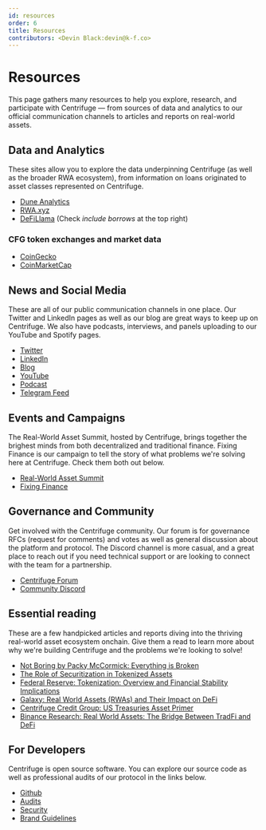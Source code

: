 ```yaml
---
id: resources
order: 6
title: Resources
contributors: <Devin Black:devin@k-f.co>
---
```

# Resources
This page gathers many resources to help you explore, research, and participate with Centrifuge — from sources of data and analytics to our official communication channels to articles and reports on real-world assets.

## Data and Analytics
These sites allow you to explore the data underpinning Centrifuge (as well as the broader RWA ecosystem), from information on loans originated to asset classes represented on Centrifuge.
- [Dune Analytics](https://dune.com/centrifuge/centrifuge)
- [RWA.xyz](https://rwa.xyz/)
- [DeFiLlama](https://defillama.com/protocol/centrifuge) (Check _include borrows_ at the top right)

### CFG token exchanges and market data
- [CoinGecko](https://www.coingecko.com/en/coins/centrifuge)
- [CoinMarketCap](https://coinmarketcap.com/currencies/centrifuge/)

## News and Social Media
These are all of our public communication channels in one place. Our Twitter and LinkedIn pages as well as our blog are great ways to keep up on Centrifuge. We also have podcasts, interviews, and panels uploading to our YouTube and Spotify pages.
- [Twitter](https://twitter.com/centrifuge)
- [LinkedIn](https://www.linkedin.com/company/centrifugehq/)
- [Blog](https://centrifuge.mirror.xyz/)
- [YouTube](https://www.youtube.com/channel/UCfNkoq7YLrr8MeSJ3a6jVcA)
- [Podcast](https://open.spotify.com/show/3mcy2eIFO9qUFlxhZeYMV4)
- [Telegram Feed](https://t.me/centrifuge_chat)

## Events and Campaigns
The Real-World Asset Summit, hosted by Centrifuge, brings together the brighest minds from both decentralized and traditional finance. Fixing Finance is our campaign to tell the story of what problems we're solving here at Centrifuge. Check them both out below.
- [Real-World Asset Summit](https://www.rwasummit.io/)
- [Fixing Finance](https://fixing.finance/)

## Governance and Community
Get involved with the Centrifuge community. Our forum is for governance RFCs (request for comments) and votes as well as general discussion about the platform and protocol. The Discord channel is more casual, and a great place to reach out if you need technical support or are looking to connect with the team for a partnership.
- [Centrifuge Forum](https://gov.centrifuge.io/)
- [Community Discord](https://discord.com/invite/yEzyUq5gxF)

## Essential reading
These are a few handpicked articles and reports diving into the thriving real-world asset ecosystem onchain. Give them a read to learn more about why we're building Centrifuge and the problems we're looking to solve!
- [Not Boring by Packy McCormick: Everything is Broken](https://www.notboring.co/p/everything-is-broken)
- [The Role of Securitization in Tokenized Assets](https://assets-global.website-files.com/651206970b81ddcea1edf1ea/6536e1b1436cbc683707a4f4_securization-in-tokenized-assets.pdf)
- [Federal Reserve: Tokenization: Overview and Financial Stability Implications](https://www.federalreserve.gov/econres/feds/files/2023060pap.pdf)
- [Galaxy: Real World Assets (RWAs) and Their Impact on DeFi](https://www.galaxy.com/insights/research/rwas-and-their-impact-on-defi/)
- [Centrifuge Credit Group: US Treasuries Asset Primer](https://gov.centrifuge.io/t/asset-primer-overview-us-treasurys/5991)
- [Binance Research: Real World Assets: The Bridge Between TradFi and DeFi](https://www.binance.com/en/research/analysis/real-world-assets)

## For Developers
Centrifuge is open source software. You can explore our source code as well as professional audits of our protocol in the links below.
- [Github](https://github.com/centrifuge/)
- [Audits](https://github.com/centrifuge/security/tree/main/audits)
- [Security](ttps://centrifuge.io/security)
- [Brand Guidelines](https://centrifuge.io/brand)